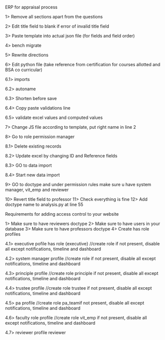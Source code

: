 ERP for appraisal process

1> Remove all sections apart from the questions

2> Edit title field to blank if error of invalid title field

3> Paste template into actual json file (for fields and field order)

4> bench migrate

5> Rewrite directions

6> Edit python file (take reference from certification for courses allotted and BSA co curricular)

6.1> imports

6.2> autoname

6.3> Shorten before save

6.4> Copy paste validations line

6.5> validate excel values and computed values

7> Change JS file according to template, put right name in line 2

8> Go to role permission manager

8.1> Delete existing records

8.2> Update excel by changing ID and Reference fields

8.3> GO to data import 

8.4> Start new data import

9> GO to doctype and under permission rules make sure u have system manager, vit_emp and reviewer

10> Revert title field to professor
11> Check everything is fine
12> Add doctype name to analysis.py at line 55



Requirements for adding access control to your website

1> Make sure to have reviewers doctype
2> Make sure to have users in your database
3> Make sure to have professors doctype
4> Create has role profiles

4.1> executive pofile 
has role {executive} 
//create role if not present, disable all except notifications, timeline and dashboard

4.2> system manager profile
//create role if not present, disable all except notifications, timeline and dashboard

4.3> principle profile
//create role principle if not present, disable all except notifications, timeline and dashboard

4.4> trustee profile 
//create role trustee if not present, disable all except notifications, timeline and dashboard

4.5> pa profile
//create role pa_teamif not present, disable all except notifications, timeline and dashboard

4.6> faculty role profile 
//create role vit_emp if not present, disable all except notifications, timeline and dashboard

4.7> reviewer profile 
reviewer






































